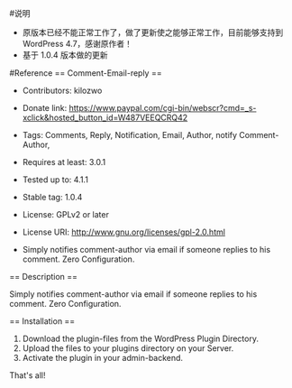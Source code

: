 #说明
* 原版本已经不能正常工作了，做了更新使之能够正常工作，目前能够支持到 WordPress 4.7，感谢原作者！
* 基于 1.0.4 版本做的更新

#Reference
== Comment-Email-reply == 
* Contributors: kilozwo
* Donate link: https://www.paypal.com/cgi-bin/webscr?cmd=_s-xclick&hosted_button_id=W487VEEQCRQ42
* Tags: Comments, Reply, Notification, Email, Author, notify Comment-Author,
* Requires at least: 3.0.1
* Tested up to: 4.1.1
* Stable tag: 1.0.4
* License: GPLv2 or later
* License URI: http://www.gnu.org/licenses/gpl-2.0.html

* Simply notifies comment-author via email if someone replies to his comment. Zero Configuration.       

== Description ==

Simply notifies comment-author via email if someone replies to his comment. Zero Configuration.       


== Installation ==

1. Download the plugin-files from the WordPress Plugin Directory.
2. Upload the files to your plugins directory on your Server.
3. Activate the plugin in your admin-backend.

That's all!
